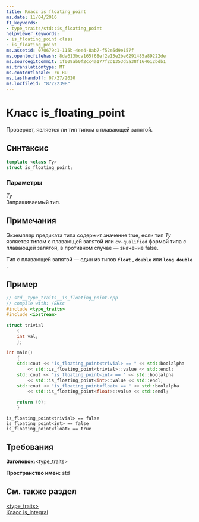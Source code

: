 ```yaml
---
title: Класс is_floating_point
ms.date: 11/04/2016
f1_keywords:
- type_traits/std::is_floating_point
helpviewer_keywords:
- is_floating_point class
- is_floating_point
ms.assetid: 070679c1-115b-4ee4-8ab7-f52e5d9e157f
ms.openlocfilehash: 8da613bca165f68ef2e15e2be6291485a89222de
ms.sourcegitcommit: 1f009ab0f2cc4a177f2d1353d5a38f164612bdb1
ms.translationtype: MT
ms.contentlocale: ru-RU
ms.lasthandoff: 07/27/2020
ms.locfileid: "87222398"
---
```

# <a name="is_floating_point-class"></a>Класс is_floating_point

Проверяет, является ли тип типом с плавающей запятой.

## <a name="syntax"></a>Синтаксис

```cpp
template <class Ty>
struct is_floating_point;
```

### <a name="parameters"></a>Параметры

*Ty*\
Запрашиваемый тип.

## <a name="remarks"></a>Примечания

Экземпляр предиката типа содержит значение true, если тип *Ty* является типом с плавающей запятой или `cv-qualified` формой типа с плавающей запятой, в противном случае — значение false.

Тип с плавающей запятой — один из типов **`float`** , **`double`** или **`long double`** .

## <a name="example"></a>Пример

```cpp
// std__type_traits__is_floating_point.cpp
// compile with: /EHsc
#include <type_traits>
#include <iostream>

struct trivial
    {
    int val;
    };

int main()
    {
    std::cout << "is_floating_point<trivial> == " << std::boolalpha
        << std::is_floating_point<trivial>::value << std::endl;
    std::cout << "is_floating_point<int> == " << std::boolalpha
        << std::is_floating_point<int>::value << std::endl;
    std::cout << "is_floating_point<float> == " << std::boolalpha
        << std::is_floating_point<float>::value << std::endl;

    return (0);
    }
```

```Output
is_floating_point<trivial> == false
is_floating_point<int> == false
is_floating_point<float> == true
```

## <a name="requirements"></a>Требования

**Заголовок:**\<type_traits>

**Пространство имен:** std

## <a name="see-also"></a>См. также раздел

[<type_traits>](../standard-library/type-traits.md)\
[Класс is_integral](../standard-library/is-integral-class.md)
